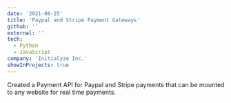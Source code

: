 ```yaml
---
date: '2021-08-25'
title: 'Paypal and Stripe Payment Gateways'
github: ''
external: ''
tech:
  - Python
  - JavaScript
company: 'Initialyze Inc.'
showInProjects: true
---
```


Created a Payment API for Paypal and Stripe payments that can be mounted to any website for real time payments.
